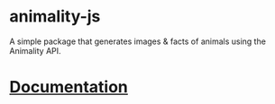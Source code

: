 # animality-js
A simple package that generates images & facts of animals using the Animality API.

# [Documentation](https://animality.xyz/packages#node-js)
